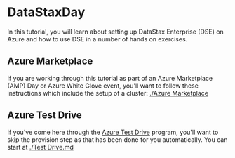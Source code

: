 # DataStaxDay

In this tutorial, you will learn about setting up DataStax Enterprise (DSE) on Azure and how to use DSE in a number of hands on exercises.

## Azure Marketplace
If you are working through this tutorial as part of an Azure Marketplace (AMP) Day or Azure White Glove event, you'll want to follow these instructions which include the setup of a cluster: [./Azure Marketplace](./Azure%20Marketplace.md)

## Azure Test Drive
If you've come here through the [Azure Test Drive](https://azure.orbitera.com/c2m/a/datastax-demo/testdrives/signup?testDrive=501) program, you'll want to skip the provision step as that has been done for you automatically.  You can start at [./Test Drive.md](./Test%20Drive.md)
